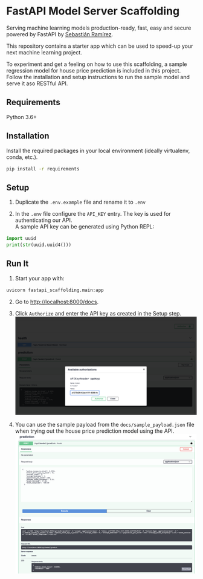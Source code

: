 # FastAPI Model Server Scaffolding

Serving machine learning models production-ready, fast, easy and secure powered by FastAPI by [Sebastián Ramírez](https://github.com/tiangolo).

This repository contains a starter app which can be used to speed-up your next machine learning project. 

To experiment and get a feeling on how to use this scaffolding, a sample regression model for house price prediction is included in this project. Follow the installation and setup instructions to run the sample model and serve it aso RESTful API.

## Requirements

Python 3.6+

## Installation
Install the required packages in your local environment (ideally virtualenv, conda, etc.).
```bash
pip install -r requirements
``` 


## Setup
1. Duplicate the `.env.example` file and rename it to `.env` 


2. In the `.env` file configure the `API_KEY` entry. The key is used for authenticating our API. <br>
   A sample API key can be generated using Python REPL:
```python
import uuid
print(str(uuid.uuid4()))
```

## Run It

1. Start your  app with: 
```bash
uvicorn fastapi_scaffolding.main:app
```

2. Go to [http://localhost:8000/docs](http://localhost:8000/docs).
   
3. Click `Authorize` and enter the API key as created in the Setup step.
![Authroization](./docs/authorize.png)
   
4. You can use the sample payload from the `docs/sample_payload.json` file when trying out the house price prediction model using the API.
   ![Prediction with example payload](./docs/sample_payload.png)
